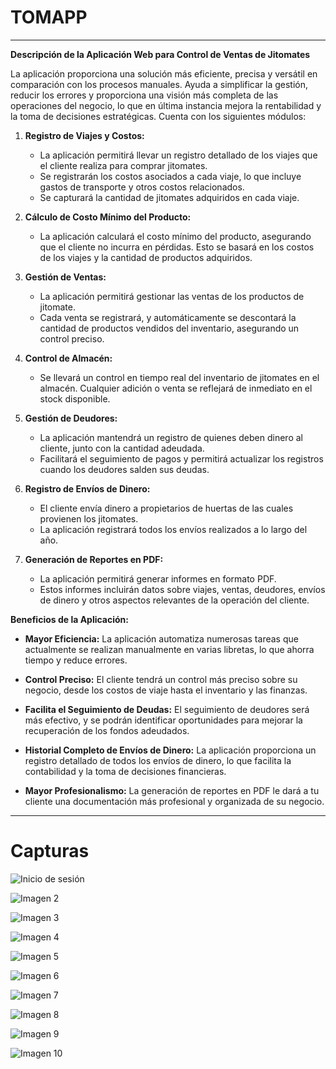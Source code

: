 # TOMAPP

---

**Descripción de la Aplicación Web para Control de Ventas de Jitomates**

La aplicación proporciona una solución más eficiente, precisa y versátil en comparación con los procesos manuales. Ayuda a simplificar la gestión, reducir los errores y proporciona una visión más completa de las operaciones del negocio, lo que en última instancia mejora la rentabilidad y la toma de decisiones estratégicas.
Cuenta con los siguientes módulos:

1. **Registro de Viajes y Costos:**

   - La aplicación permitirá llevar un registro detallado de los viajes que el cliente realiza para comprar jitomates.
   - Se registrarán los costos asociados a cada viaje, lo que incluye gastos de transporte y otros costos relacionados.
   - Se capturará la cantidad de jitomates adquiridos en cada viaje.

2. **Cálculo de Costo Mínimo del Producto:**

   - La aplicación calculará el costo mínimo del producto, asegurando que el cliente no incurra en pérdidas. Esto se basará en los costos de los viajes y la cantidad de productos adquiridos.

3. **Gestión de Ventas:**

   - La aplicación permitirá gestionar las ventas de los productos de jitomate.
   - Cada venta se registrará, y automáticamente se descontará la cantidad de productos vendidos del inventario, asegurando un control preciso.

4. **Control de Almacén:**

   - Se llevará un control en tiempo real del inventario de jitomates en el almacén. Cualquier adición o venta se reflejará de inmediato en el stock disponible.

5. **Gestión de Deudores:**

   - La aplicación mantendrá un registro de quienes deben dinero al cliente, junto con la cantidad adeudada.
   - Facilitará el seguimiento de pagos y permitirá actualizar los registros cuando los deudores salden sus deudas.

6. **Registro de Envíos de Dinero:**

   - El cliente envía dinero a propietarios de huertas de las cuales provienen los jitomates.
   - La aplicación registrará todos los envíos realizados a lo largo del año.

7. **Generación de Reportes en PDF:**
   - La aplicación permitirá generar informes en formato PDF.
   - Estos informes incluirán datos sobre viajes, ventas, deudores, envíos de dinero y otros aspectos relevantes de la operación del cliente.

**Beneficios de la Aplicación:**

- **Mayor Eficiencia:** La aplicación automatiza numerosas tareas que actualmente se realizan manualmente en varias libretas, lo que ahorra tiempo y reduce errores.

- **Control Preciso:** El cliente tendrá un control más preciso sobre su negocio, desde los costos de viaje hasta el inventario y las finanzas.

- **Facilita el Seguimiento de Deudas:** El seguimiento de deudores será más efectivo, y se podrán identificar oportunidades para mejorar la recuperación de los fondos adeudados.

- **Historial Completo de Envíos de Dinero:** La aplicación proporciona un registro detallado de todos los envíos de dinero, lo que facilita la contabilidad y la toma de decisiones financieras.

- **Mayor Profesionalismo:** La generación de reportes en PDF le dará a tu cliente una documentación más profesional y organizada de su negocio.

---

# Capturas

![Inicio de sesión](resources_git/img_1.png)

![Imagen 2](resources_git/img_2.png)

![Imagen 3](resources_git/img_3.png)

![Imagen 4](resources_git/img_4.png)

![Imagen 5](resources_git/img_5.png)

![Imagen 6](resources_git/img_6.png)

![Imagen 7](resources_git/img_7.png)

![Imagen 8](resources_git/img_8.png)

![Imagen 9](resources_git/img_9.png)

![Imagen 10](resources_git/img_10.png)
